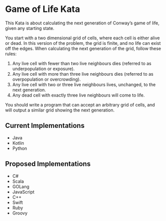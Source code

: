 # Game of Life Kata

This Kata is about calculating the next generation of Conway’s game of life, 
given any starting state. 

You start with a two dimensional grid of cells, where each cell is either alive or dead. 
In this version of the problem, the grid is finite, and no life can exist off the edges. 
When calculating the next generation of the grid, follow these rules:

1. Any live cell with fewer than two live neighbours dies (referred to as underpopulation or exposure).
2. Any live cell with more than three live neighbours dies (referred to as overpopulation or overcrowding).
3. Any live cell with two or three live neighbours lives, unchanged, to the next generation.
4. Any dead cell with exactly three live neighbours will come to life.

You should write a program that can accept an arbitrary grid of cells, and will output a similar 
grid showing the next generation.

## Current Implementations

* Java
* Kotlin
* Python

## Proposed Implementations

* C#
* Scala
* GOLang
* JavaScript
* C++
* Swift
* Ruby
* Groovy
